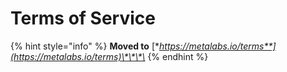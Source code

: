 # Terms of Service

{% hint style="info" %}
**Moved to** [**https://metalabs.io/terms**](https://metalabs.io/terms)\*\*\*\*
{% endhint %}

